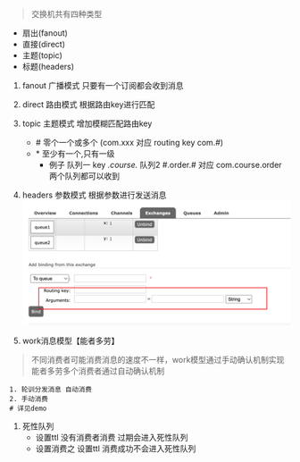 > 交换机共有四种类型
* 扇出(fanout)
* 直接(direct)
* 主题(topic)
* 标题(headers)

1. fanout 广播模式 只要有一个订阅都会收到消息
2. direct 路由模式 根据路由key进行匹配
3. topic  主题模式 增加模糊匹配路由key
    * \# 零个一个或多个 (com.xxx 对应 routing key com.#) 
    * \* 至少有一个,只有一级 
        + 例子 队列一 key *.course.* 队列2 #.order.# 对应 com.course.order 两个队列都可以收到
4. headers 参数模式 根据参数进行发送消息
    !["headers"](./images/2.png)

5. work消息模型【能者多劳】
> 不同消费者可能消费消息的速度不一样，work模型通过手动确认机制实现能者多劳多个消费者通过自动确认机制

    1. 轮训分发消息 自动消费
    2. 手动消费
    # 详见demo

1. 死性队列
    * 设置ttl 没有消费者消费 过期会进入死性队列
    * 设置消费之 设置ttl 消费成功不会进入死性队列
